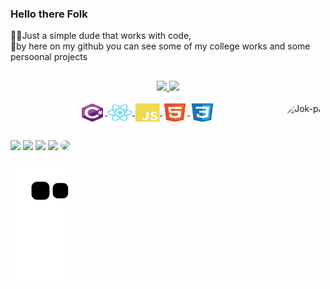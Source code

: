 ### Hello there Folk

🐱‍💻Just a simple dude that works with code, 
<br/>🤖by here on my github you can see some of my college works and some persoonal projects

## 
<div align="center">
  <a href="https://github.com/Jjokiba">
  <img height="140em" src="https://github-readme-stats.vercel.app/api?username=jjokiba&show_icons=true&theme=dracula&include_all_commits=true&count_private=true"/>
  <img height="140em" src="https://github-readme-stats.vercel.app/api/top-langs/?username=jjokiba&layout=compact&langs_count=7&theme=dracula"/>
</div>
<div style="display: inline_block;text-align-last: center;"><br>
  <img align="center" alt="Jok-Csharp" height="30" width="40" src="https://raw.githubusercontent.com/devicons/devicon/master/icons/csharp/csharp-original.svg">
    <img align="center" alt="Jok-React" height="30" width="40" src="https://raw.githubusercontent.com/devicons/devicon/master/icons/react/react-original.svg">
    <img align="center" alt="Jok-Js" height="30" width="40" src="https://raw.githubusercontent.com/devicons/devicon/master/icons/javascript/javascript-plain.svg">
    <img align="center" alt="Jok-HTML" height="30" width="40" src="https://raw.githubusercontent.com/devicons/devicon/master/icons/html5/html5-original.svg">
    <img align="center" alt="Jok-CSS" height="30" width="40" src="https://raw.githubusercontent.com/devicons/devicon/master/icons/css3/css3-original.svg">
  <img align="right" alt="Jok-pic" height="150" style="border-radius:50px;" src="https://tenor.com/view/lilo-and-stitch-misbehaving-licking-stitch-gif-17532884.gif">
</div>

<!--  <div>
    <img align="center" alt="Jok-Csharp"  src="https://img.shields.io/badge/C%23-239120?style=for-the-badge&logo=c-sharp&logoColor=white">
    <img align="center" alt="Jok"  src="https://img.shields.io/badge/.NET-5C2D91?style=for-the-badge&logo=.net&logoColor=white">
    <img align="center" alt="Jok"  src="https://img.shields.io/badge/JavaScript-F7DF1E?style=for-the-badge&logo=javascript&logoColor=black">
    <img align="center" alt="Jok"  src="https://img.shields.io/badge/jQuery-0769AD?style=for-the-badge&logo=jquery&logoColor=white">
    <img align="center" alt="Jok"  src="https://img.shields.io/badge/Node.js-43853D?style=for-the-badge&logo=node.js&logoColor=white">
    <img align="center" alt="Jok"  src="https://img.shields.io/badge/React-20232A?style=for-the-badge&logo=react&logoColor=61DAFB">
    <img align="center" alt="Jok"  src="">
    
  </div>-->
  
##  
<div> 
  <a href="https://www.instagram.com/jjokiba" target="_blank"><img src="https://img.shields.io/badge/-Instagram-%23E4405F?style=for-the-badge&logo=instagram&logoColor=white" target="_blank"></a>
  <a href="https://steamcommunity.com/id/jjokiba" target="_blank"><img src="https://img.shields.io/badge/Steam-000000?style=for-the-badge&logo=steam&logoColor=white" target="_blank"></a>
 	<a href="https://www.twitch.tv/jjokiba" target="_blank"><img src="https://img.shields.io/badge/Twitch-9146FF?style=for-the-badge&logo=twitch&logoColor=white" target="_blank"></a>
  <a href = "mailto:junijademaia@gmail.com"><img src="https://img.shields.io/badge/-Gmail-%23333?style=for-the-badge&logo=gmail&logoColor=white" target="_blank"></a>
  <a href="https://www.linkedin.com/in/joao-vitor-raboni-ribeiro/" target="_blank"><img src="https://img.shields.io/badge/LinkedIn-0077B5?style=for-the-badge&logo=linkedin&logoColor=white" style="border-radius:30px" target="_blank"></a> 
 
  ![Snake animation](https://github.com/jjokiba/jjokiba/blob/output/github-contribution-grid-snake.svg)
 
</div>


<!--
Tutorial followed at: https://www.youtube.com/watch?v=TsaLQAetPLU
:D Cheers!
**Jjokiba/Jjokiba** is a ✨ _special_ ✨ repository because its `README.md` (this file) appears on your GitHub profile.

Here are some ideas to get you started:

- 🔭 I’m currently working on ...
- 🌱 I’m currently learning ...
- 👯 I’m looking to collaborate on ...
- 🤔 I’m looking for help with ...
- 💬 Ask me about ...
- 📫 How to reach me: ...
- 😄 Pronouns: ...
- ⚡ Fun fact: ...
-->
